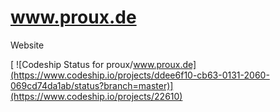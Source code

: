 www.proux.de
============

Website

[ ![Codeship Status for proux/www.proux.de](https://www.codeship.io/projects/ddee6f10-cb63-0131-2060-069cd74da1ab/status?branch=master)](https://www.codeship.io/projects/22610)
